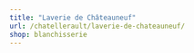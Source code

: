```yaml
---
title: "Laverie de Châteauneuf"
url: /chatellerault/laverie-de-chateauneuf/
shop: blanchisserie
---
```

